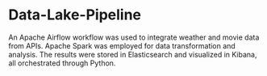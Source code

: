 # Data-Lake-Pipeline
An Apache Airflow workflow was used to integrate weather and movie data from APIs. Apache Spark was employed for data transformation and analysis. The results were stored in Elasticsearch and visualized in Kibana, all orchestrated through Python. 
